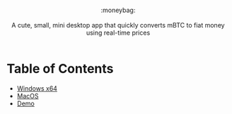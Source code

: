 <br />
<div align="center">:moneybag:</div>
<br />
<div align="center">A cute, small, mini desktop app that quickly converts mBTC to fiat money using real-time prices</div>
<br />

# Table of Contents
* [Windows x64](#win)
* [MacOS](#mac)
* [Demo](#demo)
